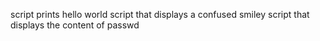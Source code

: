 script prints hello world
script that displays a confused smiley
script that displays the content of passwd
